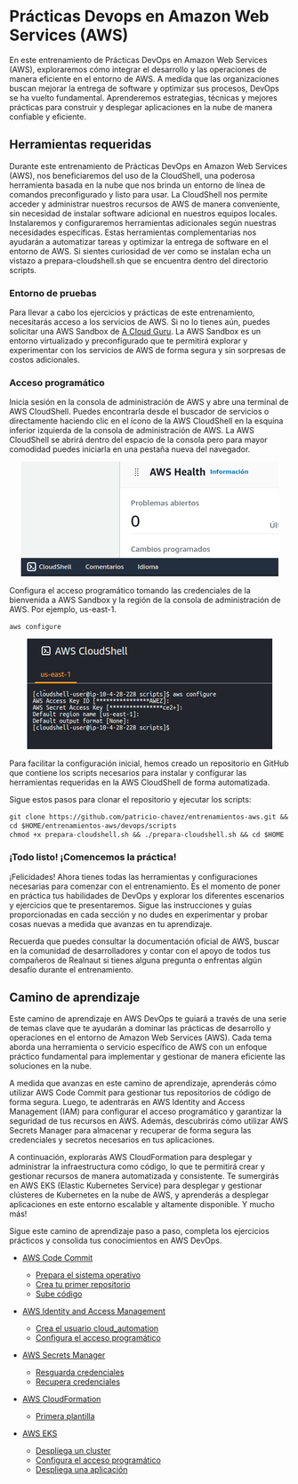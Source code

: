 # Prácticas Devops en Amazon Web Services (AWS)

En este entrenamiento de Prácticas DevOps en Amazon Web Services (AWS), exploraremos cómo integrar el desarrollo y las operaciones de manera eficiente en el entorno de AWS. A medida que las organizaciones buscan mejorar la entrega de software y optimizar sus procesos, DevOps se ha vuelto fundamental. Aprenderemos estrategias, técnicas y mejores prácticas para construir y desplegar aplicaciones en la nube de manera confiable y eficiente.

## Herramientas requeridas

Durante este entrenamiento de Prácticas DevOps en Amazon Web Services (AWS), nos beneficiaremos del uso de la CloudShell, una poderosa herramienta basada en la nube que nos brinda un entorno de línea de comandos preconfigurado y listo para usar. La CloudShell nos permite acceder y administrar nuestros recursos de AWS de manera conveniente, sin necesidad de instalar software adicional en nuestros equipos locales. Instalaremos y configuraremos herramientas adicionales según nuestras necesidades específicas. Estas herramientas complementarias nos ayudarán a automatizar tareas y optimizar la entrega de software en el entorno de AWS. Si sientes curiosidad de ver como se instalan echa un vistazo a prepara-cloudshell.sh que se encuentra dentro del directorio scripts.

### Entorno de pruebas

Para llevar a cabo los ejercicios y prácticas de este entrenamiento, necesitarás acceso a los servicios de AWS. Si no lo tienes aún, puedes solicitar una AWS Sandbox de [A Cloud Guru](https://learn.acloud.guru/cloud-playground/cloud-sandboxes). La AWS Sandbox es un entorno virtualizado y preconfigurado que te permitirá explorar y experimentar con los servicios de AWS de forma segura y sin sorpresas de costos adicionales.

### Acceso programático

Inicia sesión en la consola de administración de AWS y abre una terminal de AWS CloudShell. Puedes encontrarla desde el buscador de servicios o directamente haciendo clic en el ícono de la AWS CloudShell en la esquina inferior izquierda de la consola de administración de AWS. 
La AWS CloudShell se abrirá dentro del espacio de la consola pero para mayor comodidad puedes iniciarla en una pestaña nueva del navegador.

<div align="center">
  <img src="imagenes/iniciar-cloudshell.png" alt="AWS CloudShell">
</div>

Configura el acceso programático tomando las credenciales de la bienvenida a AWS Sandbox y la región de la consola de administración de AWS. Por ejemplo, us-east-1.

```shell
aws configure
```

<div align="center">
  <img src="imagenes/aws-configure.png" alt="AWS CLI">
</div>

Para facilitar la configuración inicial, hemos creado un repositorio en GitHub que contiene los scripts necesarios para instalar y configurar las herramientas requeridas en la AWS CloudShell de forma automatizada. 

Sigue estos pasos para clonar el repositorio y ejecutar los scripts:

```shell
git clone https://github.com/patricio-chavez/entrenamientos-aws.git && cd $HOME/entrenamientos-aws/devops/scripts
chmod +x prepara-cloudshell.sh && ./prepara-cloudshell.sh && cd $HOME

```

### ¡Todo listo! ¡Comencemos la práctica!

¡Felicidades! Ahora tienes todas las herramientas y configuraciones necesarias para comenzar con el entrenamiento. Es el momento de poner en práctica tus habilidades de DevOps y explorar los diferentes escenarios y ejercicios que te presentaremos. Sigue las instrucciones y guías proporcionadas en cada sección y no dudes en experimentar y probar cosas nuevas a medida que avanzas en tu aprendizaje.

Recuerda que puedes consultar la documentación oficial de AWS, buscar en la comunidad de desarrolladores y contar con el apoyo de todos tus compañeros de Realnaut si tienes alguna pregunta o enfrentas algún desafío durante el entrenamiento.

## Camino de aprendizaje

Este camino de aprendizaje en AWS DevOps te guiará a través de una serie de temas clave que te ayudarán a dominar las prácticas de desarrollo y operaciones en el entorno de Amazon Web Services (AWS). Cada tema aborda una herramienta o servicio específico de AWS con un enfoque práctico fundamental para implementar y gestionar de manera eficiente las soluciones en la nube.

A medida que avanzas en este camino de aprendizaje, aprenderás cómo utilizar AWS Code Commit para gestionar tus repositorios de código de forma segura. Luego, te adentrarás en AWS Identity and Access Management (IAM) para configurar el acceso programático y garantizar la seguridad de tus recursos en AWS. Además, descubrirás cómo utilizar AWS Secrets Manager para almacenar y recuperar de forma segura las credenciales y secretos necesarios en tus aplicaciones.

A continuación, explorarás AWS CloudFormation para desplegar y administrar la infraestructura como código, lo que te permitirá crear y gestionar recursos de manera automatizada y consistente. Te sumergirás en AWS EKS (Elastic Kubernetes Service) para desplegar y gestionar clústeres de Kubernetes en la nube de AWS, y aprenderás a desplegar aplicaciones en este entorno escalable y altamente disponible. Y mucho más!

Sigue este camino de aprendizaje paso a paso, completa los ejercicios prácticos y consolida tus conocimientos en AWS DevOps. 

- [AWS Code Commit](codecommit.md)
  - [Prepara el sistema operativo](codecommit.md#Prepara-el-sistema-operativo)
  - [Crea tu primer repositorio](codecommit.md#Crea-tu-primer-repositorio)
  - [Sube código](codecommit.md#Sube-código)

- [AWS Identity and Access Management](iam.md)
  - [Crea el usuario cloud_automation](iam.md#Crea-el-usuario-cloud_automation)
  - [Configura el acceso programático](iam.md#Configura-el-acceso-programático)

- [AWS Secrets Manager](secretsmanager.md)
  - [Resguarda credenciales](secretsmanager.md#Resguarda-credenciales)
  - [Recupera credenciales](secretsmanager.md#Resguarda-recupera)

- [AWS CloudFormation](cloudformation.md)
  - [Primera plantilla](cloudformation.md#Primera-plantilla)

- [AWS EKS](eks.md)
  - [Despliega un cluster](eks.md#Despliega-un-cluster-EKS)
  - [Configura el acceso programático](eks.md#Configura-el-kubeconfig)
  - [Despliega una aplicación](eks.md#Depliega-una-aplicación)